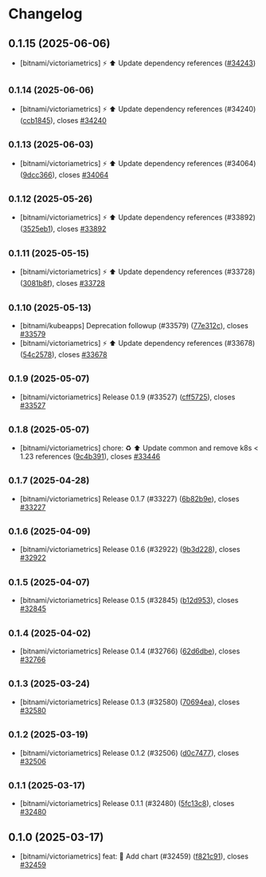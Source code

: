 # Changelog

## 0.1.15 (2025-06-06)

* [bitnami/victoriametrics] :zap: :arrow_up: Update dependency references ([#34243](https://github.com/bitnami/charts/pull/34243))

## <small>0.1.14 (2025-06-06)</small>

* [bitnami/victoriametrics] :zap: :arrow_up: Update dependency references (#34240) ([ccb1845](https://github.com/bitnami/charts/commit/ccb184544d8055c9658f5ad9e60f33e99ac4e7b6)), closes [#34240](https://github.com/bitnami/charts/issues/34240)

## <small>0.1.13 (2025-06-03)</small>

* [bitnami/victoriametrics] :zap: :arrow_up: Update dependency references (#34064) ([9dcc366](https://github.com/bitnami/charts/commit/9dcc366f8651b5c9bacd58e89946cc64ab13ef03)), closes [#34064](https://github.com/bitnami/charts/issues/34064)

## <small>0.1.12 (2025-05-26)</small>

* [bitnami/victoriametrics] :zap: :arrow_up: Update dependency references (#33892) ([3525eb1](https://github.com/bitnami/charts/commit/3525eb1e80566d54c52d0e94b9f5af368b358c22)), closes [#33892](https://github.com/bitnami/charts/issues/33892)

## <small>0.1.11 (2025-05-15)</small>

* [bitnami/victoriametrics] :zap: :arrow_up: Update dependency references (#33728) ([3081b8f](https://github.com/bitnami/charts/commit/3081b8f0e7e13e5ba5e5f894c29023f2f14e272b)), closes [#33728](https://github.com/bitnami/charts/issues/33728)

## <small>0.1.10 (2025-05-13)</small>

* [bitnami/kubeapps] Deprecation followup (#33579) ([77e312c](https://github.com/bitnami/charts/commit/77e312c1772d4d7c4dc5d3ac0e80f4e452e3a062)), closes [#33579](https://github.com/bitnami/charts/issues/33579)
* [bitnami/victoriametrics] :zap: :arrow_up: Update dependency references (#33678) ([54c2578](https://github.com/bitnami/charts/commit/54c25788c4bc6f78321cc010a3d2315e9248cb78)), closes [#33678](https://github.com/bitnami/charts/issues/33678)

## <small>0.1.9 (2025-05-07)</small>

* [bitnami/victoriametrics] Release 0.1.9 (#33527) ([cff5725](https://github.com/bitnami/charts/commit/cff5725baa84be2b6143aa3fd52b320379232c5c)), closes [#33527](https://github.com/bitnami/charts/issues/33527)

## <small>0.1.8 (2025-05-07)</small>

* [bitnami/victoriametrics] chore: :recycle: :arrow_up: Update common and remove k8s < 1.23 references ([9c4b391](https://github.com/bitnami/charts/commit/9c4b391a094af71dbfec77be180600db7504378c)), closes [#33446](https://github.com/bitnami/charts/issues/33446)

## <small>0.1.7 (2025-04-28)</small>

* [bitnami/victoriametrics] Release 0.1.7 (#33227) ([6b82b9e](https://github.com/bitnami/charts/commit/6b82b9ea3a395d422942b1670cd97ec2050294bd)), closes [#33227](https://github.com/bitnami/charts/issues/33227)

## <small>0.1.6 (2025-04-09)</small>

* [bitnami/victoriametrics] Release 0.1.6 (#32922) ([9b3d228](https://github.com/bitnami/charts/commit/9b3d2289ce723d5f31592dfd528afd2e568a537b)), closes [#32922](https://github.com/bitnami/charts/issues/32922)

## <small>0.1.5 (2025-04-07)</small>

* [bitnami/victoriametrics] Release 0.1.5 (#32845) ([b12d953](https://github.com/bitnami/charts/commit/b12d953dfcd8517f530b6f43e3cc4e56bcc865e4)), closes [#32845](https://github.com/bitnami/charts/issues/32845)

## <small>0.1.4 (2025-04-02)</small>

* [bitnami/victoriametrics] Release 0.1.4 (#32766) ([62d6dbe](https://github.com/bitnami/charts/commit/62d6dbea2d2902ba3d702bf32aa364e0d4482070)), closes [#32766](https://github.com/bitnami/charts/issues/32766)

## <small>0.1.3 (2025-03-24)</small>

* [bitnami/victoriametrics] Release 0.1.3 (#32580) ([70694ea](https://github.com/bitnami/charts/commit/70694ea7553fb0ae4c2aafe7b002937ad2707492)), closes [#32580](https://github.com/bitnami/charts/issues/32580)

## <small>0.1.2 (2025-03-19)</small>

* [bitnami/victoriametrics] Release 0.1.2 (#32506) ([d0c7477](https://github.com/bitnami/charts/commit/d0c7477b0d2a7a8e183a58a27dc16ace695cbf06)), closes [#32506](https://github.com/bitnami/charts/issues/32506)

## <small>0.1.1 (2025-03-17)</small>

* [bitnami/victoriametrics] Release 0.1.1 (#32480) ([5fc13c8](https://github.com/bitnami/charts/commit/5fc13c8ebef052293f9652994e4d4c5094ea108f)), closes [#32480](https://github.com/bitnami/charts/issues/32480)

## 0.1.0 (2025-03-17)

* [bitnami/victoriametrics] feat: :tada: Add chart (#32459) ([f821c91](https://github.com/bitnami/charts/commit/f821c917d8fb1c243bce889ed9d372ef7be979f9)), closes [#32459](https://github.com/bitnami/charts/issues/32459)
